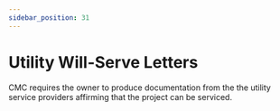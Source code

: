 ```yaml
---
sidebar_position: 31
---
```


# Utility Will-Serve Letters


CMC requires the owner to produce documentation from the the utility service providers affirming that the project can be serviced.  

